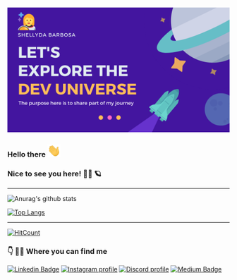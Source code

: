 ### <img src="banner.png" width="800px"  />
### Hello there <img src="https://raw.githubusercontent.com/ABSphreak/ABSphreak/master/gifs/Hi.gif" width="30px" />
### Nice to see you here! :woman_astronaut: :ringed_planet: 
---
![Anurag's github stats](https://github-readme-stats.vercel.app/api?username=Shellyda&show_icons=true&theme=radical&show_icons=true)

[![Top Langs](https://github-readme-stats.vercel.app/api/top-langs/?username=Shellyda&layout=compact&theme=radical)](https://github.com/anuraghazra/github-readme-stats)

---
[![HitCount](http://hits.dwyl.com/Shellyda/Shellyda/Shellyda.svg)](http://hits.dwyl.com/Shellyda/Shellyda/Shellyda) 
### :point_down: :female_detective: Where you can find me 
[![Linkedin Badge](https://img.shields.io/badge/-Linkedin-6633cc?style=flat-square&logo=LinkedIn&color=14274e&link=https://www.linkedin.com/in/shellyda-barbosa-ab45b61b8/)](https://www.linkedin.com/in/shellyda-barbosa/)
[![Instagram profile](https://img.shields.io/badge/-Instagram-6633cc?style=flat-square&logo=Instagram&color=14274e&link=https://www.instagram.com/shellpoweer/)](https://www.instagram.com/shellpoweer/)
[![Discord profile](https://img.shields.io/badge/-Discord-6633cc?style=flat-square&logo=Discord&color=14274e&link=https://discord.gg/mFjVkPJR)](https://discord.gg/mFjVkPJR)
[![Medium Badge](https://img.shields.io/badge/-Medium-6633cc?style=flat-square&logo=Elixir&color=14274e&link=https://medium.com/@shellyda)](https://medium.com/@shellyda)

